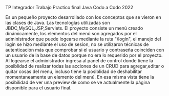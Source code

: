 TP Integrador
Trabajo Practico final Java Codo a Codo 2022

Es un pequeño proyecto desarrollado con los conceptos que se vieron en las clases de Java. Las tecnologías utilizadas son JBDC,MySQL,JSP,Servlets.
El proyecto consiste un menú creado dinámicamente, los elementos del menú son agregados por el administrador que puede logearse mediante la ruta "/login", el manejo del login se hizo mediante el uso de sesion, no se utilizaron técnicas de autenticación más que comprobar si el usuario y contraseña coinciden con un usuario de la base de datos porque no era lo requerido por el proyecto.
Al logearse el administrador ingresa al panel de control donde tiene la posiblidad de realizar todas las acciones de un CRUD para agregar,editar o quitar cosas del menu, incluso tiene la posiblidad de deshabilitar momentaneamente un elemento del menú.
En esa misma vista tiene la posibilidad de ver una preview de como se ve actualmente la página disponible para el usuario final.
